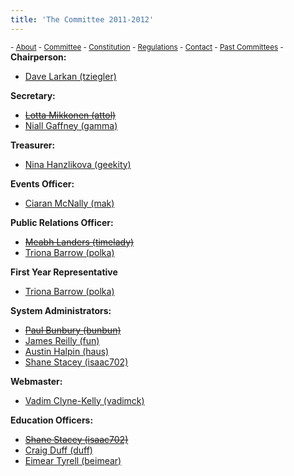 ```yaml
---
title: 'The Committee 2011-2012'
---
```


 <sub> - [About](../../) - [Committee](../../committee) - [Constitution](../../constitution) - [Regulations](../../regulations) - [Contact](../../contact) - [Past Committees](../../past-committees) -</sub>
**Chairperson:**

*   [Dave Larkan (tziegler)](../../about/contact/tziegler)

**Secretary:**

*   [<span style="text-decoration: line-through;">Lotta Mikkonen (attol)</span>](../../about/contact/attol)
*   [Niall Gaffney (gamma)](../../about/contact/gamma)

**Treasurer:**

*   [Nina Hanzlikova (geekity)](../../about/contact/geekity)

**Events Officer:**

*   [Ciaran McNally (mak)](../../about/contact/mak)

**Public Relations Officer:**

*   [<span style="text-decoration: line-through;">Meabh Landers (timelady)</span>](../../about/contact/timelady)
*   [Triona Barrow (polka)](../../about/contact/polka)

**First Year Representative**

*   [Triona Barrow (polka)](../../about/contact/polka)

**System Administrators:**

*   [<span style="text-decoration: line-through;">Paul Bunbury (bunbun)</span>](../../about/contact/bunbun)
*   [James Reilly (fun)](../../about/contact/fun)
*   [Austin Halpin (haus)](../../about/contact/haus)
*   [Shane Stacey (isaac702)](../../about/contact/isaac702)

**Webmaster:**

*   [Vadim Clyne-Kelly (vadimck)](../../about/contact/vadimck)

**Education Officers:**

*   [<span style="text-decoration: line-through;">Shane Stacey (isaac702)</span>](../../about/contact/isaac702)
*   [Craig Duff (duff)](../../about/contact/duff)
*   [Eimear Tyrell (beimear)](../../about/contact/beimear)